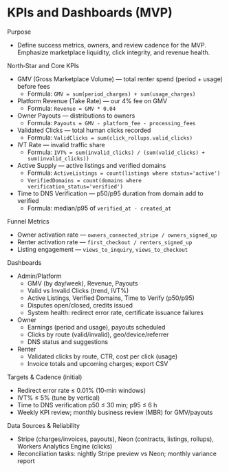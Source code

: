# KPIs and Dashboards (MVP)

Purpose
- Define success metrics, owners, and review cadence for the MVP. Emphasize marketplace liquidity, click integrity, and revenue health.

North‑Star and Core KPIs
- GMV (Gross Marketplace Volume) — total renter spend (period + usage) before fees
  - Formula: `GMV = sum(period_charges) + sum(usage_charges)`
- Platform Revenue (Take Rate) — our 4% fee on GMV
  - Formula: `Revenue = GMV * 0.04`
- Owner Payouts — distributions to owners
  - Formula: `Payouts = GMV - platform_fee - processing_fees`
- Validated Clicks — total human clicks recorded
  - Formula: `ValidClicks = sum(click_rollups.valid_clicks)`
- IVT Rate — invalid traffic share
  - Formula: `IVT% = sum(invalid_clicks) / (sum(valid_clicks) + sum(invalid_clicks))`
- Active Supply — active listings and verified domains
  - Formula: `ActiveListings = count(listings where status='active')`
  - `VerifiedDomains = count(domains where verification_status='verified')`
- Time to DNS Verification — p50/p95 duration from domain add to verified
  - Formula: median/p95 of `verified_at - created_at`

Funnel Metrics
- Owner activation rate — `owners_connected_stripe / owners_signed_up`
- Renter activation rate — `first_checkout / renters_signed_up`
- Listing engagement — `views_to_inquiry`, `views_to_checkout`

Dashboards
- Admin/Platform
  - GMV (by day/week), Revenue, Payouts
  - Valid vs Invalid Clicks (trend, IVT%)
  - Active Listings, Verified Domains, Time to Verify (p50/p95)
  - Disputes open/closed, credits issued
  - System health: redirect error rate, certificate issuance failures
- Owner
  - Earnings (period and usage), payouts scheduled
  - Clicks by route (valid/invalid), geo/device/referrer
  - DNS status and suggestions
- Renter
  - Validated clicks by route, CTR, cost per click (usage)
  - Invoice totals and upcoming charges; export CSV

Targets & Cadence (initial)
- Redirect error rate ≤ 0.01% (10‑min windows)
- IVT% ≤ 5% (tune by vertical)
- Time to DNS verification p50 ≤ 30 min; p95 ≤ 6 h
- Weekly KPI review; monthly business review (MBR) for GMV/payouts

Data Sources & Reliability
- Stripe (charges/invoices, payouts), Neon (contracts, listings, rollups), Workers Analytics Engine (clicks)
- Reconciliation tasks: nightly Stripe preview vs Neon; monthly variance report

